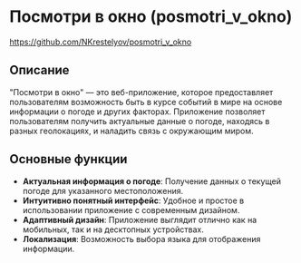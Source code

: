 # Посмотри в окно (posmotri_v_okno)
https://github.com/NKrestelyov/posmotri_v_okno

## Описание
"Посмотри в окно" — это веб-приложение, которое предоставляет пользователям возможность быть в курсе событий в мире на основе информации о погоде и других факторах. Приложение позволяет пользователям получить актуальные данные о погоде, находясь в разных геолокациях, и наладить связь с окружающим миром.

## Основные функции
- **Актуальная информация о погоде**: Получение данных о текущей погоде для указанного местоположения.
- **Интуитивно понятный интерфейс**: Удобное и простое в использовании приложение с современным дизайном.
- **Адаптивный дизайн**: Приложение выглядит отлично как на мобильных, так и на десктопных устройствах.
- **Локализация**: Возможность выбора языка для отображения информации.